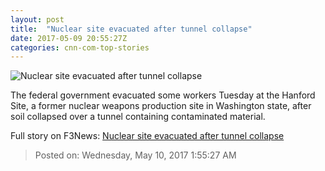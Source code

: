 ```yaml
---
layout: post
title:  "Nuclear site evacuated after tunnel collapse"
date: 2017-05-09 20:55:27Z
categories: cnn-com-top-stories
---
```


![Nuclear site evacuated after tunnel collapse](http://i2.cdn.cnn.com/cnnnext/dam/assets/130215162147-hanford-nuclear-reservation-disposal-facility-super-tease.jpg)

The federal government evacuated some workers Tuesday at the Hanford Site, a former nuclear weapons production site in Washington state, after soil collapsed over a tunnel containing contaminated material.


Full story on F3News: [Nuclear site evacuated after tunnel collapse](http://www.f3nws.com/n/WsMSxD)

> Posted on: Wednesday, May 10, 2017 1:55:27 AM
